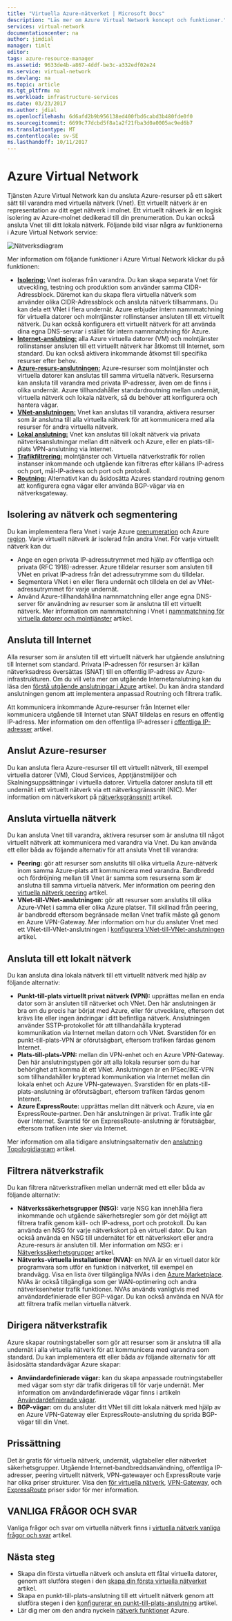 ```yaml
---
title: "Virtuella Azure-nätverket | Microsoft Docs"
description: "Läs mer om Azure Virtual Network koncept och funktioner."
services: virtual-network
documentationcenter: na
author: jimdial
manager: timlt
editor: 
tags: azure-resource-manager
ms.assetid: 9633de4b-a867-4ddf-be3c-a332edf02e24
ms.service: virtual-network
ms.devlang: na
ms.topic: article
ms.tgt_pltfrm: na
ms.workload: infrastructure-services
ms.date: 03/23/2017
ms.author: jdial
ms.openlocfilehash: 6d6afd2b9b956138ed400fbd6cabd3b480fde0f0
ms.sourcegitcommit: 6699c77dcbd5f8a1a2f21fba3d0a0005ac9ed6b7
ms.translationtype: MT
ms.contentlocale: sv-SE
ms.lasthandoff: 10/11/2017
---
```

# <a name="azure-virtual-network"></a>Azure Virtual Network

Tjänsten Azure Virtual Network kan du ansluta Azure-resurser på ett säkert sätt till varandra med virtuella nätverk (Vnet). Ett virtuellt nätverk är en representation av ditt eget nätverk i molnet. Ett virtuellt nätverk är en logisk isolering av Azure-molnet dedikerad till din prenumeration. Du kan också ansluta Vnet till ditt lokala nätverk. Följande bild visar några av funktionerna i Azure Virtual Network service:

![Nätverksdiagram](./media/virtual-networks-overview/virtual-network-overview.png)

Mer information om följande funktioner i Azure Virtual Network klickar du på funktionen:
- **[Isolering:](#isolation)**  Vnet isoleras från varandra. Du kan skapa separata Vnet för utveckling, testning och produktion som använder samma CIDR-Adressblock. Däremot kan du skapa flera virtuella nätverk som använder olika CIDR-Adressblock och ansluta nätverk tillsammans. Du kan dela ett VNet i flera undernät. Azure erbjuder intern namnmatchning för virtuella datorer och molntjänster rollinstanser ansluten till ett virtuellt nätverk. Du kan också konfigurera ett virtuellt nätverk för att använda dina egna DNS-servrar i stället för intern namnmatchning för Azure.
- **[Internet-anslutning:](#internet)**  alla Azure virtuella datorer (VM) och molntjänster rollinstanser ansluten till ett virtuellt nätverk har åtkomst till Internet, som standard. Du kan också aktivera inkommande åtkomst till specifika resurser efter behov.
- **[Azure-resurs-anslutningen:](#within-vnet)**  Azure-resurser som molntjänster och virtuella datorer kan anslutas till samma virtuella nätverk. Resurserna kan ansluta till varandra med privata IP-adresser, även om de finns i olika undernät. Azure tillhandahåller standardroutning mellan undernät, virtuella nätverk och lokala nätverk, så du behöver att konfigurera och hantera vägar.
- **[VNet-anslutningen:](#connect-vnets)**  Vnet kan anslutas till varandra, aktivera resurser som är anslutna till alla virtuella nätverk för att kommunicera med alla resurser för andra virtuella nätverk.
- **[Lokal anslutning:](#connect-on-premises)**  Vnet kan anslutas till lokalt nätverk via privata nätverksanslutningar mellan ditt nätverk och Azure, eller en plats-till-plats VPN-anslutning via Internet.
- **[Trafikfiltrering:](#filtering)**  molntjänster och Virtuella nätverkstrafik för rollen instanser inkommande och utgående kan filtreras efter källans IP-adress och port, mål-IP-adress och port och protokoll.
- **[Routning:](#routing)**  Alternativt kan du åsidosätta Azures standard routning genom att konfigurera egna vägar eller använda BGP-vägar via en nätverksgateway.

## <a name = "isolation"></a>Isolering av nätverk och segmentering

Du kan implementera flera Vnet i varje Azure [prenumeration](../azure-glossary-cloud-terminology.md?toc=%2fazure%2fvirtual-network%2ftoc.json#subscription) och Azure [region](../azure-glossary-cloud-terminology.md?toc=%2fazure%2fvirtual-network%2ftoc.json#region). Varje virtuellt nätverk är isolerad från andra Vnet. För varje virtuellt nätverk kan du:
- Ange en egen privata IP-adressutrymmet med hjälp av offentliga och privata (RFC 1918)-adresser. Azure tilldelar resurser som ansluten till VNet en privat IP-adress från det adressutrymme som du tilldelar.
- Segmentera VNet i en eller flera undernät och tilldela en del av VNet-adressutrymmet för varje undernät.
- Använd Azure-tillhandahållna namnmatchning eller ange egna DNS-server för användning av resurser som är anslutna till ett virtuellt nätverk. Mer information om namnmatchning i Vnet i [namnmatchning för virtuella datorer och molntjänster](virtual-networks-name-resolution-for-vms-and-role-instances.md) artikel.

## <a name = "internet"></a>Ansluta till Internet
Alla resurser som är ansluten till ett virtuellt nätverk har utgående anslutning till Internet som standard. Privata IP-adressen för resursen är källan nätverksadress översättas (SNAT) till en offentlig IP-adress av Azure-infrastrukturen. Om du vill veta mer om utgående Internetanslutning kan du läsa den [förstå utgående anslutningar i Azure](..\load-balancer\load-balancer-outbound-connections.md?toc=%2fazure%2fvirtual-network%2ftoc.json#standalone-vm-with-no-instance-level-public-ip-address) artikel. Du kan ändra standard anslutningen genom att implementera anpassad Routning och filtrera trafik.

Att kommunicera inkommande Azure-resurser från Internet eller kommunicera utgående till Internet utan SNAT tilldelas en resurs en offentlig IP-adress. Mer information om den offentliga IP-adresser i [offentliga IP-adresser](virtual-network-public-ip-address.md) artikel.

## <a name="within-vnet"></a>Anslut Azure-resurser
Du kan ansluta flera Azure-resurser till ett virtuellt nätverk, till exempel virtuella datorer (VM), Cloud Services, Apptjänstmiljöer och Skalningsuppsättningar i virtuella datorer. Virtuella datorer ansluta till ett undernät i ett virtuellt nätverk via ett nätverksgränssnitt (NIC). Mer information om nätverkskort på [nätverksgränssnitt](virtual-network-network-interface.md) artikel.

## <a name="connect-vnets"></a>Ansluta virtuella nätverk

Du kan ansluta Vnet till varandra, aktivera resurser som är anslutna till något virtuellt nätverk att kommunicera med varandra via Vnet. Du kan använda ett eller båda av följande alternativ för att ansluta Vnet till varandra:
- **Peering:** gör att resurser som anslutits till olika virtuella Azure-nätverk inom samma Azure-plats att kommunicera med varandra. Bandbredd och fördröjning mellan till Vnet är samma som resurserna som är anslutna till samma virtuella nätverk. Mer information om peering den [virtuella nätverk peering](virtual-network-peering-overview.md) artikel.
- **VNet-till-VNet-anslutningen:** gör att resurser som anslutits till olika Azure-VNet i samma eller olika Azure platser. Till skillnad från peering, är bandbredd eftersom begränsade mellan Vnet trafik måste gå genom en Azure VPN-Gateway. Mer information om hur du ansluter Vnet med ett VNet-till-VNet-anslutningen i [konfigurera VNet-till-VNet-anslutningen](../vpn-gateway/vpn-gateway-howto-vnet-vnet-resource-manager-portal.md?toc=%2fazure%2fvirtual-network%2ftoc.json) artikel.

## <a name="connect-on-premises"></a>Ansluta till ett lokalt nätverk

Du kan ansluta dina lokala nätverk till ett virtuellt nätverk med hjälp av följande alternativ:
- **Punkt-till-plats virtuellt privat nätverk (VPN):** upprättas mellan en enda dator som är ansluten till nätverket och VNet. Den här anslutningen är bra om du precis har börjat med Azure, eller för utvecklare, eftersom det krävs lite eller ingen ändringar i ditt befintliga nätverk. Anslutningen använder SSTP-protokollet för att tillhandahålla krypterad kommunikation via Internet mellan datorn och VNet. Svarstiden för en punkt-till-plats-VPN är oförutsägbart, eftersom trafiken färdas genom Internet.
- **Plats-till-plats-VPN:** mellan din VPN-enhet och en Azure VPN-Gateway. Den här anslutningstypen gör att alla lokala resurser som du har behörighet att komma åt ett VNet. Anslutningen är en IPSec/IKE-VPN som tillhandahåller krypterad kommunikation via Internet mellan din lokala enhet och Azure VPN-gatewayen. Svarstiden för en plats-till-plats-anslutning är oförutsägbart, eftersom trafiken färdas genom Internet.
- **Azure ExpressRoute:** upprättas mellan ditt nätverk och Azure, via en ExpressRoute-partner. Den här anslutningen är privat. Trafik inte går över Internet. Svarstid för en ExpressRoute-anslutning är förutsägbar, eftersom trafiken inte sker via Internet.

Mer information om alla tidigare anslutningsalternativ den [anslutning Topologidiagram](../vpn-gateway/vpn-gateway-about-vpngateways.md?toc=%2fazure%2fvirtual-network%2ftoc.json#diagrams) artikel.

## <a name="filtering"></a>Filtrera nätverkstrafik
Du kan filtrera nätverkstrafiken mellan undernät med ett eller båda av följande alternativ:
- **Nätverkssäkerhetsgrupper (NSG):** varje NSG kan innehålla flera inkommande och utgående säkerhetsregler som gör det möjligt att filtrera trafik genom käll- och IP-adress, port och protokoll. Du kan använda en NSG för varje nätverkskort på en virtuell dator. Du kan också använda en NSG till undernätet för ett nätverkskort eller andra Azure-resurs är ansluten till. Mer information om NSG: er i [Nätverkssäkerhetsgrupper](virtual-networks-nsg.md) artikel.
- **Nätverks-virtuella installationer (NVA):** en NVA är en virtuell dator kör programvara som utför en funktion i nätverket, till exempel en brandvägg. Visa en lista över tillgängliga NVAs i den [Azure Marketplace](https://azuremarketplace.microsoft.com/marketplace/apps/category/networking?page=1&subcategories=appliances). NVAs är också tillgängliga som ger WAN-optimering och andra nätverksenheter trafik funktioner. NVAs används vanligtvis med användardefinierade eller BGP-vägar. Du kan också använda en NVA för att filtrera trafik mellan virtuella nätverk.

## <a name="routing"></a>Dirigera nätverkstrafik

Azure skapar routningstabeller som gör att resurser som är anslutna till alla undernät i alla virtuella nätverk för att kommunicera med varandra som standard. Du kan implementera ett eller båda av följande alternativ för att åsidosätta standardvägar Azure skapar:
- **Användardefinierade vägar:** kan du skapa anpassade routningstabeller med vägar som styr där trafik dirigeras till för varje undernät. Mer information om användardefinierade vägar finns i artikeln [Användardefinierade vägar](virtual-networks-udr-overview.md).
- **BGP-vägar:** om du ansluter ditt VNet till ditt lokala nätverk med hjälp av en Azure VPN-Gateway eller ExpressRoute-anslutning du sprida BGP-vägar till din Vnet.

## <a name="pricing"></a>Prissättning

Det är gratis för virtuella nätverk, undernät, vägtabeller eller nätverket säkerhetsgrupper. Utgående Internet-bandbreddsanvändning, offentliga IP-adresser, peering virtuellt nätverk, VPN-gatewayer och ExpressRoute varje har olika priser strukturer. Visa den [för virtuella nätverk](https://azure.microsoft.com/pricing/details/virtual-network), [VPN-Gateway](https://azure.microsoft.com/pricing/details/vpn-gateway), och [ExpressRoute](https://azure.microsoft.com/pricing/details/expressroute) priser sidor för mer information.

## <a name="faq"></a>VANLIGA FRÅGOR OCH SVAR

Vanliga frågor och svar om virtuella nätverk finns i [virtuella nätverk vanliga frågor och svar](virtual-networks-faq.md) artikel.


## <a name="next-steps"></a>Nästa steg

- Skapa din första virtuella nätverk och ansluta ett fåtal virtuella datorer, genom att slutföra stegen i den [skapa din första virtuella nätverket](virtual-network-get-started-vnet-subnet.md) artikel.
- Skapa en punkt-till-plats-anslutning till ett virtuellt nätverk genom att slutföra stegen i den [konfigurerar en punkt-till-plats-anslutning](../vpn-gateway/vpn-gateway-howto-point-to-site-resource-manager-portal.md?toc=%2fazure%2fvirtual-network%2ftoc.json) artikel.
- Lär dig mer om den andra nyckeln [nätverk funktioner](../networking/networking-overview.md?toc=%2fazure%2fvirtual-network%2ftoc.json) Azure.
